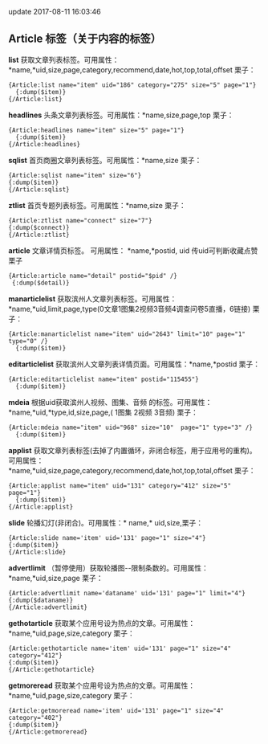 update 2017-08-11 16:03:46
## Article 标签（关于内容的标签）

**list** 获取文章列表标签。可用属性：\*name,\*uid,size,page,category,recommend,date,hot,top,total,offset
栗子：

```
{Article:list name="item" uid="186" category="275" size="5" page="1"}
  {:dump($item)}
{/Article:list}
```

**headlines** 头条文章列表标签。可用属性：\*name,size,page,top
栗子：

```
{Article:headlines name="item" size="5" page="1"}
  {:dump($item)}
{/Article:headlines}
```

**sqlist** 首页商圈文章列表标签。可用属性：\*name,size
栗子：

```
{Article:sqlist name="item" size="6"}
{:dump($item)}
{/Article:sqlist}
```

**ztlist** 首页专题列表标签。可用属性：\*name,size
栗子：

```
{Article:ztlist name="connect" size="7"}
{:dump($connect)}
{/Article:ztlist}
```

**article** 文章详情页标签。 可用属性： \*name,\*postid, uid 传uid可判断收藏点赞
栗子

```
{Article:article name="detail" postid="$pid" /}
 {:dump($detail)}
```

**manarticlelist** 获取滨州人文章列表标签。可用属性：\*name,\*uid,limit,page,type(0文章1图集2视频3音频4调查问卷5直播，6链接)
栗子：

```
{Article:manarticlelist name="item" uid="2643" limit="10" page="1" type="0" /}
  {:dump($item)}

```

**editarticlelist** 获取滨州人文章列表详情页面。可用属性：\*name,\*postid
栗子：

```
{Article:editarticlelist name="item" postid="115455"}
  {:dump($item)}

```

**mdeia** 根据uid获取滨州人视频、图集、音频 的标签。可用属性：\*name,\*uid,\*type,id,size,page,( 1图集 2视频 3音频)
栗子：

```
{Article:mdeia name="item" uid="968" size="10"  page="1" type="3" /}
  {:dump($item)}

```

**applist** 获取文章列表标签(去掉了内置循环，非闭合标签，用于应用号的重构)。可用属性：\*name,\*uid,size,page,category,recommend,date,hot,top,total,offset
栗子：

```
{Article:applist name="item" uid="131" category="412" size="5" page="1"}
  {:dump($item)}
{/Article:applist}
```

**slide** 轮播幻灯(非闭合)。可用属性：* name,* uid,size,栗子：
```
{Article:slide name='item' uid='131' page="1" size="4"}
{:dump($item)}
{/Article:slide}
```

**advertlimit** （暂停使用）获取轮播图--限制条数的。可用属性：\*name,\*uid,size,page
栗子：

```
{Article:advertlimit name='dataname' uid='131' page="1" limit="4"}
{:dump($dataname)}
{/Article:advertlimit}

```

**gethotarticle** 获取某个应用号设为热点的文章。可用属性：\*name,\*uid,page,size,category
栗子：

```
{Article:gethotarticle name='item' uid='131' page="1" size="4" category="412"}
{:dump($item)}
{/Article:gethotarticle}

```

**getmoreread** 获取某个应用号设为热点的文章。可用属性：\*name,\*uid,page,size,category
栗子：

```
{Article:getmoreread name='item' uid='131' page="1" size="4" category="402"}
{:dump($item)}
{/Article:getmoreread}

```
